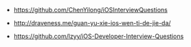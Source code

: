 
* https://github.com/ChenYilong/iOSInterviewQuestions

* http://draveness.me/guan-yu-xie-ios-wen-ti-de-jie-da/

* https://github.com/lzyy/iOS-Developer-Interview-Questions